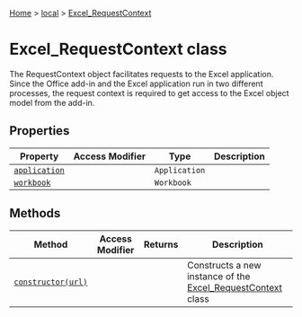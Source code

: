 [Home](./index) &gt; [local](local.md) &gt; [Excel\_RequestContext](local.excel_requestcontext.md)

# Excel\_RequestContext class

The RequestContext object facilitates requests to the Excel application. Since the Office add-in and the Excel application run in two different processes, the request context is required to get access to the Excel object model from the add-in.

## Properties

|  Property | Access Modifier | Type | Description |
|  --- | --- | --- | --- |
|  [`application`](local.excel_requestcontext.application.md) |  | `Application` |  |
|  [`workbook`](local.excel_requestcontext.workbook.md) |  | `Workbook` |  |

## Methods

|  Method | Access Modifier | Returns | Description |
|  --- | --- | --- | --- |
|  [`constructor(url)`](local.excel_requestcontext.constructor.md) |  |  | Constructs a new instance of the [Excel\_RequestContext](local.excel_requestcontext.md) class |

